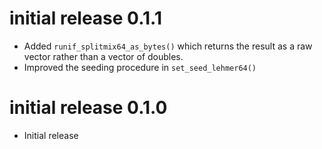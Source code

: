 # initial release 0.1.1

* Added `runif_splitmix64_as_bytes()` which returns the result as a raw vector
  rather than a vector of doubles.
* Improved the seeding procedure in `set_seed_lehmer64()`


# initial release 0.1.0

* Initial release
